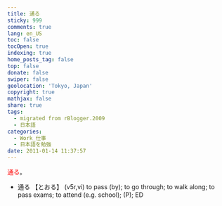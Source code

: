 ```yaml
---
title: 通る
sticky: 999
comments: true
lang: en_US
toc: false
tocOpen: true
indexing: true
home_posts_tag: false
top: false
donate: false
swiper: false
geolocation: 'Tokyo, Japan'
copyright: true
mathjax: false
share: true
tags:
  - migrated from rBlogger.2009
  - 日本語
categories:
  - Work_仕事
  - 日本語を勉強
date: 2011-01-14 11:37:57
---
```

 <font color="red">通る</font>。

- 通る 【とおる】 	(v5r,vi) to pass (by); to go through; to walk along; to pass exams; to attend (e.g. school); (P); ED